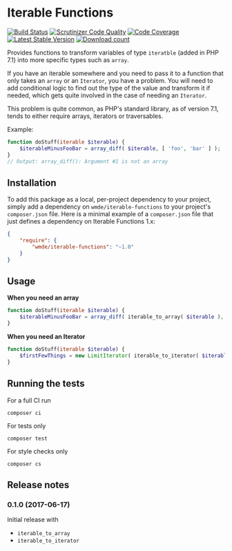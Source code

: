 # Iterable Functions

[![Build Status](https://secure.travis-ci.org/wmde/iterable-functions.png?branch=master)](http://travis-ci.org/wmde/iterable-functions)
[![Scrutinizer Code Quality](https://scrutinizer-ci.com/g/wmde/iterable-functions/badges/quality-score.png?b=master)](https://scrutinizer-ci.com/g/wmde/iterable-functions/?branch=master)
[![Code Coverage](https://scrutinizer-ci.com/g/wmde/iterable-functions/badges/coverage.png?b=master)](https://scrutinizer-ci.com/g/wmde/iterable-functions/?branch=master)
[![Latest Stable Version](https://poser.pugx.org/wmde/iterable-functions/version.png)](https://packagist.org/packages/wmde/iterable-functions)
[![Download count](https://poser.pugx.org/wmde/iterable-functions/d/total.png)](https://packagist.org/packages/wmde/iterable-functions)

Provides functions to transform variables of type `iteratble` (added in PHP 7.1) into more specific
types such as `array`.

If you have an iterable somewhere and you need to pass it to a function that only takes an `array`
or an `Iterator`, you have a problem. You will need to add conditional logic to find out the type
of the value and transform it if needed, which gets quite involved in the case of needing an `Iterator`.

This problem is quite common, as PHP's standard library, as of version 7.1, tends to either require
arrays, iterators or traversables.

Example:

```php
function doStuff(iterable $iterable) {
    $iterableMinusFooBar = array_diff( $iterable, [ 'foo', 'bar' ] );
}
// Output: array_diff(): Argument #1 is not an array
```

## Installation

To add this package as a local, per-project dependency to your project, simply add a
dependency on `wmde/iterable-functions` to your project's `composer.json` file.
Here is a minimal example of a `composer.json` file that just defines a dependency on
Iterable Functions 1.x:

```json
{
    "require": {
        "wmde/iterable-functions": "~1.0"
    }
}
```

## Usage

**When you need an array**

```php
function doStuff(iterable $iterable) {
    $iterableMinusFooBar = array_diff( iterable_to_array( $iterable ), [ 'foo', 'bar' ] );
}
```

**When you need an Iterator**

```php
function doStuff(iterable $iterable) {
    $firstFewThings = new LimitIterator( iterable_to_iterator( $iterable ), 42 );
}
```

## Running the tests

For a full CI run

	composer ci

For tests only

    composer test

For style checks only

	composer cs

## Release notes

### 0.1.0 (2017-06-17)

Initial release with
 
* `iterable_to_array`
* `iterable_to_iterator`
